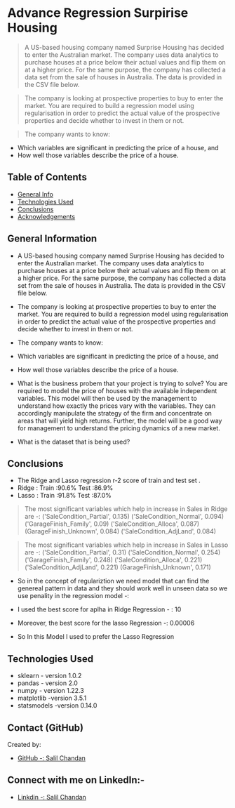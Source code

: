 # Advance Regression Surpirise Housing 
> A US-based housing company named Surprise Housing has decided to enter the Australian market. The company uses data analytics to purchase houses at a price below their actual values and flip them on at a higher price. For the same purpose, the company has collected a data set from the sale of houses in Australia. The data is provided in the CSV file below.

> The company is looking at prospective properties to buy to enter the market. You are required to build a regression model using regularisation in order to predict the actual value of the prospective properties and decide whether to invest in them or not.

> The company wants to know:

- Which variables are significant in predicting the price of a house, and
- How well those variables describe the price of a house.

 

## Table of Contents
* [General Info](#general-information)
* [Technologies Used](#technologies-used)
* [Conclusions](#conclusions)
* [Acknowledgements](#acknowledgements)

<!-- You can include any other section that is pertinent to your problem -->

## General Information
- A US-based housing company named Surprise Housing has decided to enter the Australian market. The company uses data analytics to purchase houses at a price below their actual values and flip them on at a higher price. For the same purpose, the company has collected a data set from the sale of houses in Australia. The data is provided in the CSV file below.
- The company is looking at prospective properties to buy to enter the market. You are required to build a regression model using regularisation in order to predict the actual value of the prospective properties and decide whether to invest in them or not.
-  The company wants to know:
- Which variables are significant in predicting the price of a house, and
- How well those variables describe the price of a house.


- What is the business probem that your project is trying to solve?
You are required to model the price of houses with the available independent variables. This model will then be used by the management to understand how exactly the prices vary with the variables. They can accordingly manipulate the strategy of the firm and concentrate on areas that will yield high returns. Further, the model will be a good way for management to understand the pricing dynamics of a new market.
- What is the dataset that is being used?

<!-- You don't have to answer all the questions - just the ones relevant to your project. -->

## Conclusions
- The Ridge and Lasso regression r-2 score of train and test set .
- Ridge : Train :90.6% Test :86.9%
- Lasso : Train :91.8% Test :87.0%

> The most significant variables which help in increase in Sales in Ridge are -:
('SaleCondition_Partial', 0.135)
('SaleCondition_Normal', 0.094)
 ('GarageFinish_Family', 0.09)
('SaleCondition_Alloca', 0.087)
 (GarageFinish_Unknown', 0.084)
 ('SaleCondition_AdjLand', 0.084)

> The most significant variables which help in increase in Sales in Lasso are -:
('SaleCondition_Partial', 0.31)
 ('SaleCondition_Normal', 0.254)
('GarageFinish_Family', 0.248)
 ('SaleCondition_Alloca', 0.221)
 ('SaleCondition_AdjLand', 0.221)
(GarageFinish_Unknown', 0.171)

- So in the concept of regulariztion we need model that can find the genereal pattern in data and they should work well in unseen    data so we use penality in the regression model -: 
- I used the best score for aplha in Ridge Regression - : 10
- Moreover, the best score for the lasso Regression -: 0.00006

- So In this Model I used to prefer the Lasso Regression 
<!-- You don't have to answer all the questions - just the ones relevant to your project. -->


## Technologies Used
- sklearn - version 1.0.2
- pandas - version 2.0
- numpy - version 1.22.3
- matplotlib -version 3.5.1
- statsmodels -version 0.14.0

<!-- As the libraries versions keep on changing, it is recommended to mention the version of library used in this project -->

## Contact (GitHub)
Created by: 
- [GitHub -: Salil Chandan](https://github.com/Salil-1012) 

## Connect with me on LinkedIn:-
- [Linkdin -: Salil Chandan](https://www.linkedin.com/in/salil-chandan)


<!-- Optional -->
<!-- ## License -->
<!-- This project is open source and available under the [... License](). -->

<!-- You don't have to include all sections - just the one's relevant to your project -->
